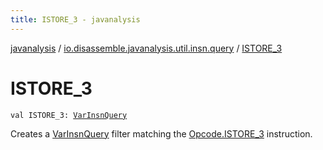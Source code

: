 ```yaml
---
title: ISTORE_3 - javanalysis
---
```


[javanalysis](../index.html) / [io.disassemble.javanalysis.util.insn.query](index.html) / [ISTORE_3](./-i-s-t-o-r-e_3.html)

# ISTORE_3

`val ISTORE_3: `[`VarInsnQuery`](-var-insn-query/index.html)

Creates a [VarInsnQuery](-var-insn-query/index.html) filter matching the [Opcode.ISTORE_3](#) instruction.


